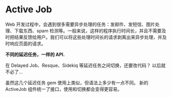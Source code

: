 # Active Job

Web 开发过程中，会遇到很多需要异步处理的任务：发邮件、发短信、图片处理、下载东西、spam 检测等。一般来说，这样的程序执行时间长，并且不需要及时把结果反馈给用户。我们可以将这些处理时间长的请求剥离出来异步处理，并及时响应页面的请求。

**不同的延迟任务，一样的 API.**

在 Delayed Job、Resque、Sidekiq 等延迟任务之间切换，还要改代码？
以后就不必了...

虽然这几个延迟任务 gem 使用上类似，但语法上多少有一点不同。
新的 ActiveJob 组件统一了接口，使用和切换都会变得更容易。
